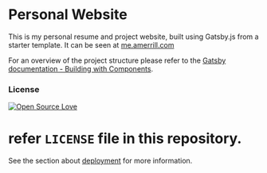 # Personal Website

This is my personal resume and project website, built using Gatsby.js from a starter template. It can be seen at [me.amerrill.com](http://me.amerrill.com)


For an overview of the project structure please refer to the [Gatsby documentation - Building with Components](https://www.gatsbyjs.org/docs/building-with-components/).


### License

[![Open Source Love](https://badges.frapsoft.com/os/mit/mit.svg?v=102)](LICENSE)

# refer `LICENSE` file in this repository.

See the section about [deployment](https://facebook.github.io/create-react-app/docs/deployment) for more information.
